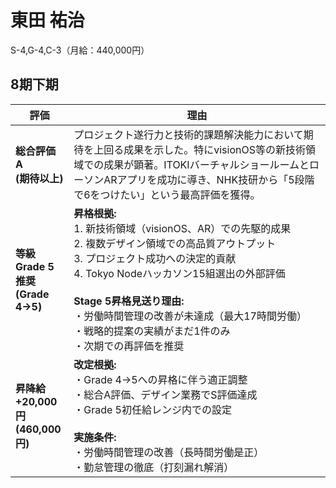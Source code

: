 # 東田 祐治

S-4,G-4,C-3（月給：440,000円）

## 8期下期

| 評価 | 理由 |
|------|------|
| **総合評価**<br>**A**<br>**(期待以上)** | プロジェクト遂行力と技術的課題解決能力において期待を上回る成果を示した。特にvisionOS等の新技術領域での成果が顕著。ITOKIバーチャルショールームとローソンARアプリを成功に導き、NHK技研から「5段階で6をつけたい」という最高評価を獲得。 |
| **等級**<br>**Grade 5推奨**<br>**(Grade 4→5)** | **昇格根拠:**<br>1. 新技術領域（visionOS、AR）での先駆的成果<br>2. 複数デザイン領域での高品質アウトプット<br>3. プロジェクト成功への決定的貢献<br>4. Tokyo Nodeハッカソン15組選出の外部評価<br><br>**Stage 5昇格見送り理由:**<br>・労働時間管理の改善が未達成（最大17時間労働）<br>・戦略的提案の実績がまだ1件のみ<br>・次期での再評価を推奨 |
| **昇降給**<br>**+20,000円**<br>**(460,000円)** | **改定根拠:**<br>・Grade 4→5への昇格に伴う適正調整<br>・総合A評価、デザイン業務でS評価達成<br>・Grade 5初任給レンジ内での設定<br><br>**実施条件:**<br>・労働時間管理の改善（長時間労働是正）<br>・勤怠管理の徹底（打刻漏れ解消） |
